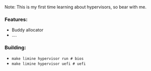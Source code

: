 Note: This is my first time learning about hypervisors, so bear with me.

### Features:
- Buddy allocator
- ....

### Building:
- `make limine hypervisor run # bios`
- `make limine hypervisor uefi # uefi`
